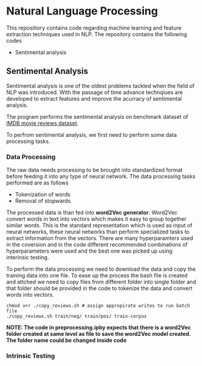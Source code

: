 # Natural Language Processing
This repositiory contains code regarding machine learning and feature extraction techniques used in NLP. The repository contains the following codes
- Sentimental analysis

## Sentimental Analysis
Sentimental analysis is one of the oldest problems tackled when the field of NLP was introduced. With the passage of time advance technqiues are developed to extract features and improve the acurracy of sentimental analysis.

The program performs the sentimental analysis on benchmark dataset of [IMDB movie reviews dataset](http://ai.stanford.edu/~amaas/data/sentiment/).

To perfrom sentimental analysis, we first need to perform some data processing tasks.

### Data Processing

The raw data needs processing to be brought into standardized format before feeding it into any type of neural network. The data processing tasks performed are as follows
- Tokenization of words
- Removal of stopwards

The processed data is than fed into **word2Vec generator**. Word2Vec convert words in text into vectors which makes it easy to group together similar words. This is the standard representation which is used as input of neural networks, these neural networks than perform specialized tasks to extract information from the vectors. There are many hyperparamters used in the coversion and in the code different recommended combinations of hyperparameters were used and the best one was picked up using interinsic testing.

To perform the data processing we need to download the data and copy the training data into one file. To ease up the process the bash file is created and attched we need to copy files from different folder into single folder and that folder should be provided in the code to tokenize the data and convert words into vectors.
```
chmod u+r ./copy_reviews.sh # assign appropirate writes to run batch file
./copy_reviews.sh train/neg/ train/pos/ train-corpus
```
**NOTE: The code in preprocessing.ipby expects that there is a word2Vec folder created at same level as file to save the word2Vec model created. The folder name could be changed inside code**

### Intrinsic Testing



